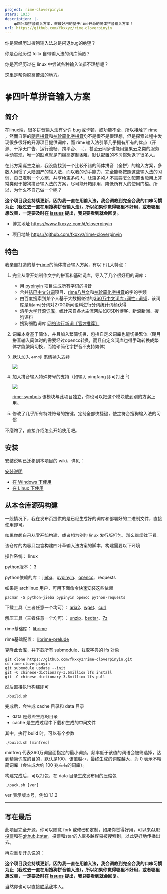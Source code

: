 ```yaml
---
project: rime-cloverpinyin
stars: 1933
description: |-
    🍀️四叶草拼音输入方案，做最好用的基于rime开源的简体拼音输入方案！
url: https://github.com/fkxxyz/rime-cloverpinyin
---
```


你是否经历过搜狗输入法总是闪退bug的绝望？

你是否经历过 fcitx 自带输入法的词库简陋？

你是否经历过在 linux 中尝试各种输入法都不理想呢？

这里是帮你脱离苦海的地方。

<!--more-->

# :four_leaf_clover:四叶草拼音输入方案


## 简介

在linux端，很多拼音输入法有少许 bug 或卡顿，或功能不全，所以接触了 [rime](https://rime.im) ，然而自带的[朙月拼音](https://github.com/rime/rime-luna-pinyin)和[袖珍简化字拼音](https://github.com/rime/rime-pinyin-simp)均不是很不是很理想，但是探索过程中发现很多很好的开源项目提供词库，而 rime 输入法引擎几乎拥有所有的优点（开源、干净无广告、运行流畅、跨平台、...），甚至云同步也能用坚果云之类的服务手动实现，唯一的缺点就是门槛高定制困难，默认配置的不习惯劝退了很多人。

在此方案诞生之前，我没能找到一个比较不错的简体拼音（全拼）的输入方案，多数人用惯了大陆国产的输入法，而以我的动手能力，完全能够按照这些输入法的习惯，自己定制一个方案，共享给更多的人，让更多的人不需要怎么配置也能用上非常类似于搜狗拼音输入法的方案，尽可能开箱即用，降低所有人的使用门槛。所以，为什么不自己做一个呢？

**这个项目我会持续更新，因为我一直在用输入法，我会调教到完全合我的口味习惯为止（我过去一直在用搜狗拼音输入法）。所以如果你觉得哪里不好用，或者哪里想改善，一定要及时在 [issues](https://github.com/fkxxyz/rime-cloverpinyin/issues) 提出，我只要看到就会回复。**

- 博文地址	https://www.fkxxyz.com/d/cloverpinyin

- 项目地址	https://github.com/fkxxyz/rime-cloverpinyin

## 特色

我亲自打造的基于[rime](https://rime.im/)的简体拼音输入方案，有以下几大特点：

1. 完全从零开始制作文字的拼音和基础词库，导入了几个很好用的词库：

   - 用 [pypinyin](https://github.com/mozillazg/python-pinyin) 项目生成所有字词的拼音
   - 合并[结巴中文分词](https://github.com/fxsjy/jieba)项目、[rime八股文](https://github.com/rime/rime-essay)和[袖珍简化字拼音](https://github.com/rime/rime-pinyin-simp)的字的字频
   - 由百度搜索到某个人基于大数据做过的[360万中文词库+词性+词频](https://download.csdn.net/download/xmp3x/8621683)，该词库是用ansj分词对270G新闻语料进行分词统计词频获得
   - [清华大学开源词库](https://github.com/thunlp/THUOCL)，统计来自各大主流网站如CSDN博客、新浪新闻、搜狗语料
   - 搜狗细胞词库 [网络流行新词【官方推荐】](https://pinyin.sogou.com/dict/detail/index/4)
  
2. 词库本身基于简体，并且加入繁简切换，包括自定义词库也能切换繁体（朙月拼音输入简体时的需要经过opencc转换，而且自定义词库也得手动转换成繁体才能繁简切换，而袖珍简化字拼音不支持繁体）

3. 默认加入 emoji 表情输入支持

   ![](https://www.fkxxyz.com/img/cloverpinyin-1.png)

4. 加入拼音输入特殊符号的支持（如输入 pingfang 即可打出 ²）

   ![](https://www.fkxxyz.com/img/cloverpinyin-2.png)

   [rime-symbols](https://github.com/fkxxyz/rime-symbols) 该模块与此项目独立，你也可以把这个模块放到别的方案上用。

5. 修改了几乎所有特殊符号的按键，定制全部快捷键，使之符合搜狗输入法的习惯

不磨蹭了，直接介绍怎么开始使用吧。

## 安装

安装说明已迁移到本项目的 wiki，详见：

[安装说明](https://github.com/fkxxyz/rime-cloverpinyin/wiki/Home)

- [在 Windows 下使用](https://github.com/fkxxyz/rime-cloverpinyin/wiki/windows)
- [在 Linux 下使用](https://github.com/fkxxyz/rime-cloverpinyin/wiki/linux)

## 从本仓库源码构建

一般情况下，我在发布页提供的是已经生成好的词库和部署好的二进制文件，直接使用即可。

如果你想自己从零开始构建，或者想为别的 linux 发行版打包，那么继续往下看。

该仓库的内容只包含构建四叶草输入法方案的脚本，构建需要以下环境

操作系统： linux

python版本： 3

python依赖的库： [jieba](https://github.com/fxsjy/jieba)、[pypinyin](https://github.com/mozillazg/python-pinyin)、[opencc](https://github.com/BYVoid/OpenCC)、requests

如果是 archlinux 用户，可用下面命令快速安装这些依赖

```shell
pacman -S python-jieba pypinyin opencc python-requests
```

下载工具（三者任意一个均可）： [aria2](http://aria2.sourceforge.net/)、[wget](https://www.gnu.org/software/wget/wget.html)、[curl](https://curl.haxx.se/)

解压工具（三者任意一个均可）： [unzip](https://www.info-zip.org/UnZip.html)、[bsdtar](https://libarchive.org/)、[7z](http://p7zip.sourceforge.net/)

rime基础库： [librime](https://github.com/rime/librime)

rime基础配置： [librime-prelude](https://github.com/rime/rime-prelude)

克隆此仓库，并下载所有 submodule、拉取字典的 lfs 对象

```shell
git clone https://github.com/fkxxyz/rime-cloverpinyin.git
cd rime-cloverpinyin
git submodule update --init
git -C chinese-dictionary-3.6million lfs install
git -C chinese-dictionary-3.6million lfs pull
```

然后直接执行构建即可

```shell
./build.sh
```

完成后，会生成 cache 目录和 data 目录

- data 是最终生成的目录
- cache 是生成过程中下载和生成的中间文件



其中，执行 build 时，可以有个参数

```shell
./build.sh [minfreq]
```

minfreq 代表360万词里面指定的最小词频，频率低于该值的词语会被筛选掉，达到精简词库的目的，默认是100，该值越小，最终生成的词库越大，为 0 表示不精简词库（会生成大约 100 兆左右的词库）。

构建完成后，可以打包，在 data 目录生成发布用的压缩包

```
./pack.sh [ver]
```

ver 表示版本号，例如 1.1.2

---

## 写在最后

此项目完全开源，你可以随意 fork 或修改和定制，如果你觉得好用，可以来[AUR投票](https://aur.archlinux.org/packages/rime-cloverpinyin/)和在[github上star](https://github.com/fkxxyz/rime-cloverpinyin)，投票和star的人越多越容易被搜索到，以此更好地传播出去。

再次重复开头说的：

**这个项目我会持续更新，因为我一直在用输入法，我会调教到完全合我的口味习惯为止（我过去一直在用搜狗拼音输入法）。所以如果你觉得哪里不好用，或者哪里想改善，一定要及时在 [issues](https://github.com/fkxxyz/rime-cloverpinyin/issues) 提出，我只要看到就会回复。**

当然你也可以直接[联系我](https://www.fkxxyz.com/about/#%E5%85%B3%E4%BA%8E%E6%88%91)本人。


